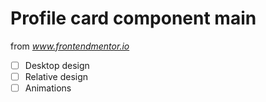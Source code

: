 # Profile card component main

from *www.frontendmentor.io*

- [ ] Desktop design
- [ ] Relative design
- [ ] Animations

